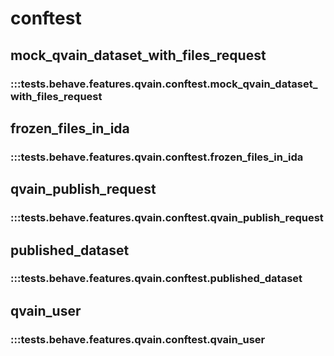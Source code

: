 # conftest

## mock_qvain_dataset_with_files_request

### :::tests.behave.features.qvain.conftest.mock_qvain_dataset_with_files_request

## frozen_files_in_ida

### :::tests.behave.features.qvain.conftest.frozen_files_in_ida

## qvain_publish_request

### :::tests.behave.features.qvain.conftest.qvain_publish_request

## published_dataset

### :::tests.behave.features.qvain.conftest.published_dataset

## qvain_user

### :::tests.behave.features.qvain.conftest.qvain_user

